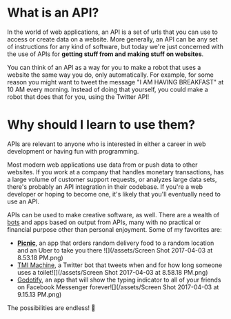 # What is an API?

In the world of web applications, an API is a set of urls that you can use to access or create data on a website. More generally, an API can be any set of instructions for any kind of software, but today we're just concerned with the use of APIs for **getting stuff from and** **making stuff** **on websites**.

You can think of an API as a way for you to make a robot that uses a website the same way you do, only automatically. For example, for some reason you might want to tweet the message "I AM HAVING BREAKFAST" at 10 AM every morning. Instead of doing that yourself, you could make a robot that does that for you, using the Twitter API!

# Why should I learn to use them?

APIs are relevant to anyone who is interested in either a career in web development or having fun with programming.

Most modern web applications use data from or push data to other websites. If you work at a company that handles monetary transactions, has a large volume of customer support requests, or analyzes large data sets, there's probably an API integration in their codebase. If you're a web developer or hoping to become one, it's likely that you'll eventually need to use an API.

APIs can be used to make creative software, as well. There are a wealth of [bots](https://botwiki.org/bots/) and apps based on output from APIs, many with no practical or financial purpose other than personal enjoyment. Some of my favorites are:

* [**Picnic**](https://github.com/chromakode/picnic), an app that orders random delivery food to a random location and an Uber to take you there
  ![](/assets/Screen Shot 2017-04-03 at 8.53.18 PM.png)
* [TMI Machine](https://github.com/emkosz/TMImachine), a Twitter bot that tweets when and for how long someone uses a toilet![](/assets/Screen Shot 2017-04-03 at 8.58.18 PM.png)
* [Godotify](https://agermanidis.github.io/facebook-godot/), an app that will show the typing indicator to all of your friends on Facebook Messenger forever![](/assets/Screen Shot 2017-04-03 at 9.15.13 PM.png)

The possibilities are endless! 🌈![]()

